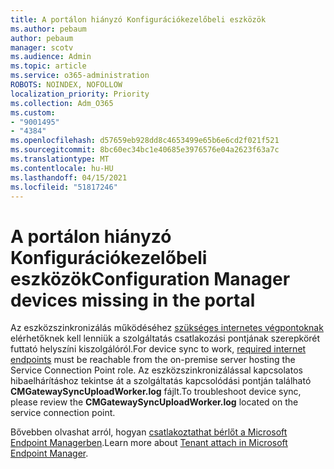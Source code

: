 ```yaml
---
title: A portálon hiányzó Konfigurációkezelőbeli eszközök
ms.author: pebaum
author: pebaum
manager: scotv
ms.audience: Admin
ms.topic: article
ms.service: o365-administration
ROBOTS: NOINDEX, NOFOLLOW
localization_priority: Priority
ms.collection: Adm_O365
ms.custom:
- "9001495"
- "4384"
ms.openlocfilehash: d57659eb928dd8c4653499e65b6e6cd2f021f521
ms.sourcegitcommit: 8bc60ec34bc1e40685e3976576e04a2623f63a7c
ms.translationtype: MT
ms.contentlocale: hu-HU
ms.lasthandoff: 04/15/2021
ms.locfileid: "51817246"
---
```

# <a name="configuration-manager-devices-missing-in-the-portal"></a><span data-ttu-id="3dbcd-102">A portálon hiányzó Konfigurációkezelőbeli eszközök</span><span class="sxs-lookup"><span data-stu-id="3dbcd-102">Configuration Manager devices missing in the portal</span></span>

<span data-ttu-id="3dbcd-103">Az eszközszinkronizálás működéséhez [szükséges internetes végpontoknak](https://docs.microsoft.com/configmgr/tenant-attach/device-sync-actions#internet-endpoints) elérhetőknek kell lenniük a szolgáltatás csatlakozási pontjának szerepkörét futtató helyszíni kiszolgálóról.</span><span class="sxs-lookup"><span data-stu-id="3dbcd-103">For device sync to work, [required internet endpoints](https://docs.microsoft.com/configmgr/tenant-attach/device-sync-actions#internet-endpoints) must be reachable from the on-premise server hosting the Service Connection Point role.</span></span> <span data-ttu-id="3dbcd-104">Az eszközszinkronizálással kapcsolatos hibaelhárításhoz tekintse át a szolgáltatás kapcsolódási pontján található **CMGatewaySyncUploadWorker.log** fájlt.</span><span class="sxs-lookup"><span data-stu-id="3dbcd-104">To troubleshoot device sync, please review the **CMGatewaySyncUploadWorker.log** located on the service connection point.</span></span>

<span data-ttu-id="3dbcd-105">Bővebben olvashat arról, hogyan [csatlakoztathat bérlőt a Microsoft Endpoint Managerben](https://docs.microsoft.com/configmgr/tenant-attach/).</span><span class="sxs-lookup"><span data-stu-id="3dbcd-105">Learn more about [Tenant attach in Microsoft Endpoint Manager](https://docs.microsoft.com/configmgr/tenant-attach/).</span></span>
